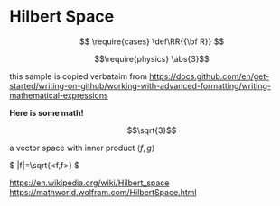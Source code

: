 # Hilbert Space

$$
\require{cases}
\def\RR{{\bf R}}
$$

```math
\require{physics}
\abs{3}
```

this sample is copied verbataim from <https://docs.github.com/en/get-started/writing-on-github/working-with-advanced-formatting/writing-mathematical-expressions>

**Here is some math!**

```math
\sqrt{3}
```

a vector space with inner product $\langle f , g \rangle$

$ |f|=\sqrt{<f,f>} $


<https://en.wikipedia.org/wiki/Hilbert_space>
<https://mathworld.wolfram.com/HilbertSpace.html>
